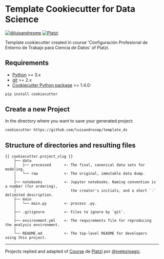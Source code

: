 # Template Cookiecutter for Data Science

<!-- badges: start -->
[![@luisandresmp](https://img.shields.io/badge/@luisandresmp-Linkedin-blue?&logoColor=white)](https://www.linkedin.com/in/luisandresmartinezperaza/) 
[![Platzi](https://img.shields.io/badge/Curso_Platzi-Configuración_Avanzada_...-green&logoColor=white)](https://platzi.com/datos/)
<!-- badges: end -->

Template cookiecutter created in course 'Configuración Profesional de Entorno de Trabajo para Ciencia de Datos' of Platzi.

## Requirements

- [Python](https://www.python.org/downloads/) >= 3.x
- [git](https://git-scm.com/) >= 2.x
- [Cookiecutter Python package](http://cookiecutter.readthedocs.org/en/latest/installation.html) >= 1.4.0:

``` bash
pip install cookiecutter
```

## Create a new Project

In the directory where you want to save your generated project:

```bash
cookiecutter https://github.com/luisandresmp/template_ds
```


## Structure of directories and resulting files

    {{ cookiecutter.project_slug }}
        ├── data
        │   ├── processed      <- The final, canonical data sets for modeling.
        │   └── raw            <- The original, immutable data dump.
        │
        ├── notebooks          <- Jupyter notebooks. Naming convention is a number (for ordering),
        │                         the creator's initials, and a short `-` delimited description.
        ├── main
        │   └── main.py        <- process .py.
        │
        ├── .gitignore         <- Files to ignore by `git`.
        │
        ├── environment.yml    <- The requirements file for reproducing the analysis environment.
        │
        └── README.md          <- The top-level README for developers using this project.

---
Projects replied and adapted of [Course](https://github.com/platzi/curso-entorno-avanzado-ds) de [Platzi](https://platzi.com/) por [@jvelezmagic](https://twitter.com/jvelezmagic).
